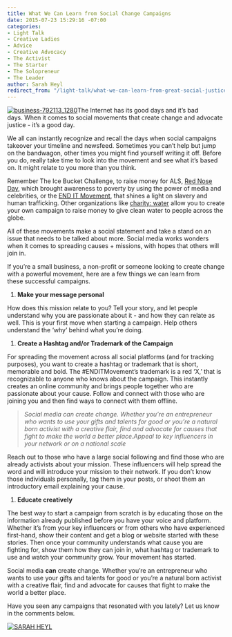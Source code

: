 ```yaml
---
title: What We Can Learn from Social Change Campaigns
date: 2015-07-23 15:29:16 -07:00
categories:
- Light Talk
- Creative Ladies
- Advice
- Creative Advocacy
- The Activist
- The Starter
- The Solopreneur
- The Leader
author: Sarah Heyl
redirect_from: "/light-talk/what-we-can-learn-from-great-social-justice-campaigns/"
---
```


[![business-792113_1280](https://yellow-blog-images.imgix.net/2015/07/business-792113_1280.jpg)](https://yellow-blog-images.imgix.net/2015/07/business-792113_1280.jpg)The Internet has its good days and it’s bad days. When it comes to social movements that create change and advocate justice - it’s a good day.

We all can instantly recognize and recall the days when social campaigns takeover your timeline and newsfeed. Sometimes you can’t help but jump on the bandwagon, other times you might find yourself writing it off. Before you do, really take time to look into the movement and see what it’s based on. It might relate to you more than you think.

Remember The Ice Bucket Challenge, to raise money for ALS, [Red Nose Day](rednoseday.org), which brought awareness to poverty by using the power of media and celebrities, or the [END IT Movement](enditmovement.com), that shines a light on slavery and human trafficking. Other organizations like [charity: water](http://www.charitywater.org/) allow you to create your own campaign to raise money to give clean water to people across the globe.

All of these movements make a social statement and take a stand on an issue that needs to be talked about more. Social media works wonders when it comes to spreading causes + missions, with hopes that others will join in.

If you’re a small business, a non-profit or someone looking to create change with a powerful movement, here are a few things we can learn from these successful campaigns.

1.  **Make your message personal**

How does this mission relate to you? Tell your story, and let people understand why you are passionate about it - and how they can relate as well. This is your first move when starting a campaign. Help others understand the ‘why’ behind what you’re doing.

1.  **Create a Hashtag and/or Trademark of the Campaign**

For spreading the movement across all social platforms (and for tracking purposes), you want to create a hashtag or trademark that is short, memorable and bold. The #ENDITMovement’s trademark is a red ‘X,’ that is recognizable to anyone who knows about the campaign. This instantly creates an online community and brings people together who are passionate about your cause. Follow and connect with those who are joining you and then find ways to connect with them offline.

> _Social media can create change. Whether you’re an entrepreneur who wants to use your gifts and talents for good or you’re a natural born activist with a creative flair, find and advocate for causes that fight to make the world a better place.Appeal to key influencers in your network or on a national scale_

Reach out to those who have a large social following and find those who are already activists about your mission. These influencers will help spread the word and will introduce your mission to their network. If you don’t know those individuals personally, tag them in your posts, or shoot them an introductory email explaining your cause.

1.  **Educate creatively**

The best way to start a campaign from scratch is by educating those on the information already published before you have your voice and platform. Whether it’s from your key influencers or from others who have experienced first-hand, show their content and get a blog or website started with these stories. Then once your community understands what cause you are fighting for, show them how they can join in, what hashtag or trademark to use and watch your community grow. Your movement has started.

Social media **can** create change. Whether you’re an entrepreneur who wants to use your gifts and talents for good or you’re a natural born activist with a creative flair, find and advocate for causes that fight to make the world a better place.

Have you seen any campaigns that resonated with you lately? Let us know in the comments below.

[![SARAH HEYL](https://yellow-blog-images.imgix.net/2015/07/SARAH-HEYL.jpg)](http://www.sarahheyl.com/)
